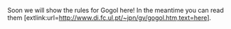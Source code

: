 Soon we will show the rules for Gogol here! In the meantime you can read them [extlink:url=http://www.di.fc.ul.pt/~jpn/gv/gogol.htm,text=here].